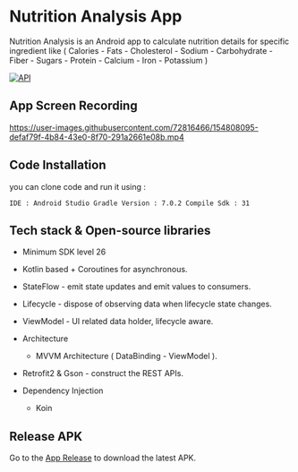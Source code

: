 # Nutrition Analysis App

Nutrition Analysis is an Android app to calculate nutrition details for specific ingredient like ( Calories - Fats - Cholesterol - Sodium - Carbohydrate - Fiber - Sugars - Protein - Calcium - Iron - Potassium )


[![API](https://img.shields.io/badge/API-26%2B-brightgreen.svg?style=flat)](https://android-arsenal.com/api?level=26)

## App Screen Recording



https://user-images.githubusercontent.com/72816466/154808095-defaf79f-4b84-43e0-8f70-291a2661e08b.mp4



## Code Installation
you can clone code and run it using :

```
IDE : Android Studio Gradle Version : 7.0.2 Compile Sdk : 31
```

## Tech stack & Open-source libraries

- Minimum SDK level 26
- Kotlin based + Coroutines for asynchronous.
- StateFlow - emit state updates and emit values to consumers.
- Lifecycle - dispose of observing data when lifecycle state changes.
- ViewModel - UI related data holder, lifecycle aware.
- Architecture
  - MVVM Architecture ( DataBinding - ViewModel ).

- Retrofit2 & Gson - construct the REST APIs.
- Dependency Injection
  - Koin


## Release APK
Go to the [App Release](https://github.com/hebaelsaid912/Nutrition-Analysis/blob/main/app/release/app-release.apk) to download the latest APK.
